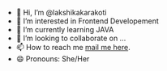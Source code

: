 - 👋 Hi, I’m @lakshikakarakoti
- 👀 I’m interested in Frontend Developement
- 🌱 I’m currently learning JAVA
- 💞️ I’m looking to collaborate on ...
- 📫 How to reach me <a href="mailto:lakshikakarakoti@gmail.com">mail me here</a>.
- 😄 Pronouns: She/Her

<!---
lakshikakarakoti/lakshikakarakoti is a ✨ special ✨ repository because its `README.md` (this file) appears on your GitHub profile.
You can click the Preview link to take a look at your changes.
--->
